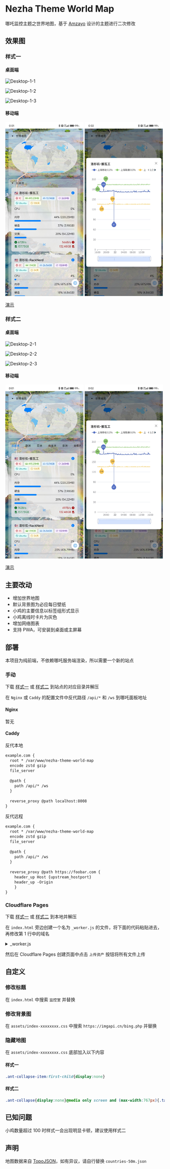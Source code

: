 # Nezha Theme World Map

哪吒监控主题之世界地图，基于 [Amzayo](https://blog.amzayo.com) 设计的主题进行二次修改

## 效果图

### 样式一

#### 桌面端

![Desktop-1-1](/screenshots/desktop-1-1.png)

![Desktop-1-2](/screenshots/desktop-1-2.png)

![Desktop-1-3](/screenshots/desktop-1-3.png)

#### 移动端

<p>
  <img alt="Mobile-1-1" src="/screenshots/mobile-1-1.jpg" width="49%" />
  <img alt="Mobile-1-2" src="/screenshots/mobile-1-2.jpg" width="49%" />
</p>

[演示](https://jks-collapse.pages.dev)

### 样式二

#### 桌面端

![Desktop-2-1](/screenshots/desktop-2-1.png)

![Desktop-2-2](/screenshots/desktop-2-2.png)

![Desktop-2-3](/screenshots/desktop-2-3.png)

#### 移动端

<p>
  <img alt="Mobile-2-1" src="/screenshots/mobile-2-1.jpg" width="49%" />
  <img alt="Mobile-2-2" src="/screenshots/mobile-2-2.jpg" width="49%" />
</p>

[演示](https://jks-tabs.pages.dev)

## 主要改动

- 增加世界地图
- 默认背景图为必应每日壁纸
- 小鸡的主要信息以标签组形式显示
- 小鸡离线时卡片为灰色
- 增加网络图表
- 支持 PWA，可安装到桌面或主屏幕

## 部署

本项目为纯前端，不依赖哪吒服务端渲染，所以需要一个新的站点

### 手动

下载 [样式一](https://github.com/reg233/nezha-theme-world-map/releases/latest/download/nezha-theme-world-map.zip) 或 [样式二](https://github.com/reg233/nezha-theme-world-map/releases/latest/download/nezha-theme-world-map-tabs.zip) 到站点的对应目录并解压

在 `Nginx` 或 `Caddy` 的配置文件中反代路径 `/api/*` 和 `/ws` 到哪吒面板地址

#### Nginx

暂无

#### Caddy

反代本地

```
example.com {
  root * /var/www/nezha-theme-world-map
  encode zstd gzip
  file_server

  @path {
    path /api/* /ws
  }

  reverse_proxy @path localhost:8008
}
```

反代远程

```
example.com {
  root * /var/www/nezha-theme-world-map
  encode zstd gzip
  file_server

  @path {
    path /api/* /ws
  }

  reverse_proxy @path https://foobar.com {
    header_up Host {upstream_hostport}
    header_up -Origin
	}
}
```

### Cloudflare Pages

下载 [样式一](https://github.com/reg233/nezha-theme-world-map/releases/latest/download/nezha-theme-world-map.zip) 或 [样式二](https://github.com/reg233/nezha-theme-world-map/releases/latest/download/nezha-theme-world-map-tabs.zip) 到本地并解压

在 `index.html` 旁边创建一个名为 `_worker.js` 的文件，将下面的代码粘贴进去，再修改第 1 行中的域名

<details>

<summary>_worker.js</summary>

```js
const domain = "example.com";

export default {
  async fetch(request, env) {
    const url = new URL(request.url);
    if (url.pathname.startsWith("/api/")) {
      return handleRequest(request);
    } else if (url.pathname.startsWith("/ws")) {
      return handleWebSocket(request);
    }

    return env.ASSETS.fetch(request);
  },
};

const handleRequest = async (request) => {
  const url = new URL(request.url);
  url.host = domain;

  const modifiedRequest = new Request(url.toString(), {
    headers: request.headers,
    method: request.method,
    body: request.body,
    redirect: "follow",
  });
  const response = await fetch(modifiedRequest);

  return new Response(response.body, response);
};

const handleWebSocket = async (request) => {
  const upgradeHeader = request.headers.get("Upgrade");
  if (upgradeHeader !== "websocket") {
    return new Response("Expected WebSocket", { status: 400 });
  }

  const webSocket = new WebSocket(`wss://${domain}/ws`);
  webSocket.addEventListener("message", (event) => {
    server.send(event.data);
  });

  const [client, server] = Object.values(new WebSocketPair());
  server.accept();
  server.addEventListener("message", (event) => {
    webSocket.send(event.data);
  });

  return new Response(null, { status: 101, webSocket: client });
};
```

</details>

然后在 Cloudflare Pages 创建页面中点击 `上传资产` 按钮将所有文件上传

## 自定义

### 修改标题

在 `index.html` 中搜索 `监控室` 并替换

### 修改背景图

在 `assets/index-xxxxxxxx.css` 中搜索 `https://imgapi.cn/bing.php` 并替换

### 隐藏地图

在 `assets/index-xxxxxxxx.css` 底部加入以下内容

#### 样式一

```css
.ant-collapse-item:first-child{display:none}
```

#### 样式二

```css
.ant-collapse{display:none}@media only screen and (max-width:767px){.tabs{padding:16px}}@media only screen and (min-width:768px){.tabs{padding:4% 8%}}
```

## 已知问题

小鸡数量超过 100 时样式一会出现明显卡顿，建议使用样式二

## 声明

地图数据来自 [TopoJSON](https://github.com/topojson/world-atlas)，如有异议，请自行替换 `countries-50m.json`
